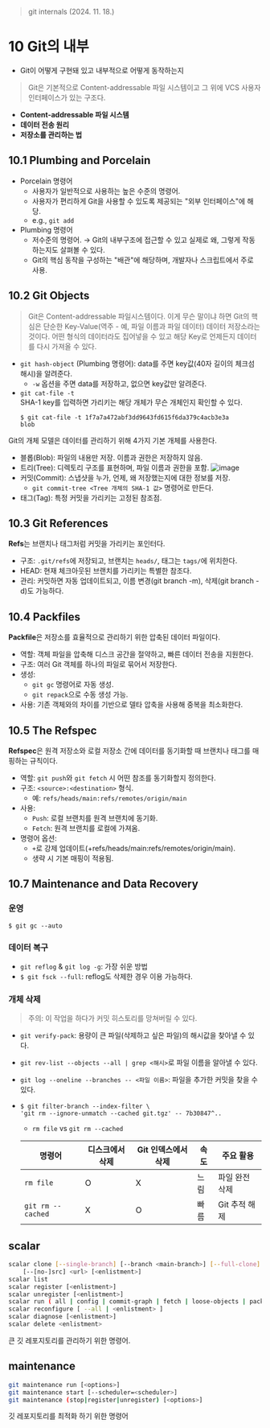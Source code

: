 >git internals (2024. 11. 18.)
# 10 Git의 내부
- Git이 어떻게 구현돼 있고 내부적으로 어떻게 동작하는지  

>Git은 기본적으로 Content-addressable 파일 시스템이고 그 위에 VCS 사용자 인터페이스가 있는 구조다.  
- **Content-addressable 파일 시스템**
- **데이터 전송 원리**
- **저장소를 관리하는 법**

## 10.1 Plumbing and Porcelain
- Porcelain 명령어
  - 사용자가 일반적으로 사용하는 높은 수준의 명령어.
  - 사용자가 편리하게 Git을 사용할 수 있도록 제공되는 "외부 인터페이스"에 해당.
  - e.g., `git add`
- Plumbing 명령어
  - 저수준의 명령어. → Git의 내부구조에 접근할 수 있고 실제로 왜, 그렇게 작동하는지도 살펴볼 수 있다.
  - Git의 핵심 동작을 구성하는 "배관"에 해당하며, 개발자나 스크립트에서 주로 사용.

## 10.2 Git Objects
>Git은 Content-addressable 파일시스템이다. 이게 무슨 말이냐 하면 Git의 핵심은 단순한 Key-Value(역주 - 예, 파일 이름과 파일 데이터) 데이터 저장소라는 것이다. 어떤 형식의 데이터라도 집어넣을 수 있고 해당 Key로 언제든지 데이터를 다시 가져올 수 있다.

- `git hash-object` (Plumbing 명령어): data를 주면 key값(40자 길이의 체크섬 해시)을 알려준다.
  - `-w` 옵션을 주면 data를 저장하고, 없으면 key값만 알려준다.
- `git cat-file -t`  
  SHA-1 key를 입력하면 가리키는 해당 개체가 무슨 개체인지 확인할 수 있다.
  ```
  $ git cat-file -t 1f7a7a472abf3dd9643fd615f6da379c4acb3e3a
  blob
  ```
  
Git의 개체 모델은 데이터를 관리하기 위해 4가지 기본 개체를 사용한다.

- 블롭(Blob): 파일의 내용만 저장. 이름과 권한은 저장하지 않음.
- 트리(Tree): 디렉토리 구조를 표현하며, 파일 이름과 권한을 포함.
  ![image](https://github.com/user-attachments/assets/af95ea77-10db-4a91-b65a-d2128e146a7e)
- 커밋(Commit): 스냅샷을 누가, 언제, 왜 저장했는지에 대한 정보를 저장.
  - `git commit-tree <Tree 개체의 SHA-1 값>` 명령어로 만든다.
- 태그(Tag): 특정 커밋을 가리키는 고정된 참조점.  

## 10.3 Git References
**Refs**는 브랜치나 태그처럼 커밋을 가리키는 포인터다.

- 구조: `.git/refs`에 저장되고, 브랜치는 `heads/`, 태그는 `tags/`에 위치한다.
- HEAD: 현재 체크아웃된 브랜치를 가리키는 특별한 참조다.
- 관리: 커밋하면 자동 업데이트되고, 이름 변경(git branch -m), 삭제(git branch -d)도 가능하다.

## 10.4 Packfiles
**Packfile**은 저장소를 효율적으로 관리하기 위한 압축된 데이터 파일이다.

- 역할: 객체 파일을 압축해 디스크 공간을 절약하고, 빠른 데이터 전송을 지원한다.
- 구조: 여러 Git 객체를 하나의 파일로 묶어서 저장한다.
- 생성:
  - `git gc` 명령어로 자동 생성.
  - `git repack`으로 수동 생성 가능.
- 사용: 기존 객체와의 차이를 기반으로 델타 압축을 사용해 중복을 최소화한다.

## 10.5 The Refspec
**Refspec**은 원격 저장소와 로컬 저장소 간에 데이터를 동기화할 때 브랜치나 태그를 매핑하는 규칙이다.

- 역할: `git push`와 `git fetch` 시 어떤 참조를 동기화할지 정의한다.
- 구조: `<source>:<destination>` 형식.
  - 예: `refs/heads/main:refs/remotes/origin/main`
- 사용:
  - `Push`: 로컬 브랜치를 원격 브랜치에 동기화.
  - `Fetch`: 원격 브랜치를 로컬에 가져옴.
- 명령어 옵션:
  - `+`로 강제 업데이트(+refs/heads/main:refs/remotes/origin/main).
  - 생략 시 기본 매핑이 적용됨.

## 10.7 Maintenance and Data Recovery
### 운영
```
$ git gc --auto
```

### 데이터 복구
- `git reflog` & `git log -g`: 가장 쉬운 방법
- `$ git fsck --full`: reflog도 삭제한 경우 이용 가능하다.

### 개체 삭제
>주의: 이 작업을 하다가 커밋 히스토리를 망쳐버릴 수 있다.
- `git verify-pack`: 용량이 큰 파일(삭제하고 싶은 파일)의 해시값을 찾아낼 수 있다.
- `git rev-list --objects --all | grep <해시>`로 파일 이름을 알아낼 수 있다.
- `git log --oneline --branches -- <파일 이름>`: 파일을 추가한 커밋을 찾을 수 있다.
- ```
  $ git filter-branch --index-filter \
  'git rm --ignore-unmatch --cached git.tgz' -- 7b30847^..
  ```
  - `rm file` vs `git rm --cached`

  | 명령어                | 디스크에서 삭제 | Git 인덱스에서 삭제 | 속도  | 주요 활용       |
  |-----------------------|----------------|---------------------|-------|----------------|
  | `rm file`            | O              | X                   | 느림  | 파일 완전 삭제 |
  | `git rm --cached`    | X              | O                   | 빠름  | Git 추적 해제  |

## scalar
```bash
scalar clone [--single-branch] [--branch <main-branch>] [--full-clone]
	[--[no-]src] <url> [<enlistment>]
scalar list
scalar register [<enlistment>]
scalar unregister [<enlistment>]
scalar run ( all | config | commit-graph | fetch | loose-objects | pack-files ) [<enlistment>]
scalar reconfigure [ --all | <enlistment> ]
scalar diagnose [<enlistment>]
scalar delete <enlistment>
```
큰 깃 레포지토리를 관리하기 위한 명령어.

## maintenance
```bash
git maintenance run [<options>]
git maintenance start [--scheduler=<scheduler>]
git maintenance (stop|register|unregister) [<options>]
```
깃 레포지토리를 최적화 하기 위한 명령어
